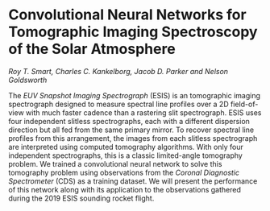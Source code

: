 # Convolutional Neural Networks for Tomographic Imaging Spectroscopy of the Solar Atmosphere


_Roy T. Smart, Charles C. Kankelborg, Jacob D. Parker and Nelson Goldsworth_

The _EUV Snapshot Imaging Spectrograph_ (ESIS) is an tomographic imaging spectrograph designed to measure spectral line 
profiles over a 2D field-of-view with much faster cadence than a rastering slit spectrograph.
ESIS uses four independent slitless spectrographs, each with a different dispersion direction but all fed from the same 
primary mirror.
To recover spectral line profiles from this arrangement, the images from each slitless spectrograph are interpreted
using computed tomography algorithms.
With only four independent spectrographs, this is a classic limited-angle tomography problem.
We trained a convolutional neural network to solve this tomography problem using observations from the 
_Coronal Diagnostic Spectrometer_ (CDS) as a training dataset.
We will present the performance of this network along with its application to the observations gathered during the
2019 ESIS sounding rocket flight.

